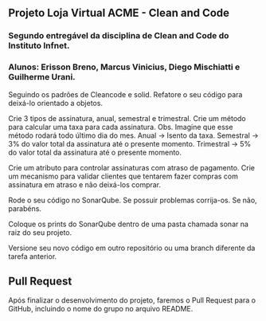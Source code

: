 ## Projeto Loja Virtual ACME - Clean and Code

### Segundo entregável da disciplina de Clean and Code do Instituto Infnet. 

### Alunos: Erisson Breno, Marcus Vinicius, Diego Mischiatti e Guilherme Urani. 

Seguindo os padrões de Cleancode e solid.
Refatore o seu código para deixá-lo orientado a objetos.

Crie 3 tipos de assinatura, anual, semestral e trimestral.
Crie um método para calcular uma taxa para cada assinatura.
Obs. Imagine que esse método rodará todo último dia do mes.
Anual -> Isento da taxa.
Semestral -> 3% do valor total da assinatura até o presente momento.
Trimestral -> 5% do valor total da assinatura até o presente momento.

Crie um atributo para controlar assinaturas com atraso de pagamento.
Crie um mecanismo para validar clientes que tentarem fazer compras com assinatura em atraso e não deixá-los comprar.

Rode o seu código no SonarQube.
Se possuir problemas corrija-os.
Se não, parabéns.

Coloque os prints do SonarQube dentro de uma pasta chamada sonar na raiz do seu projeto.

Versione seu novo código em outro repositório ou uma branch diferente da tarefa anterior.

## Pull Request

Após finalizar o desenvolvimento do projeto, faremos o Pull Request para o GitHub, incluindo o nome do grupo no arquivo README.